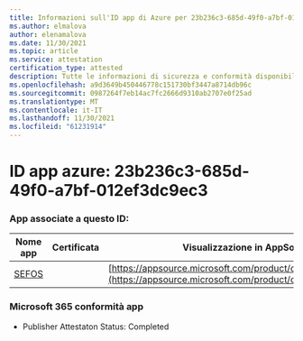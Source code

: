 ```yaml
---
title: Informazioni sull'ID app di Azure per 23b236c3-685d-49f0-a7bf-012ef3dc9ec3
ms.author: elmalova
author: elenamalova
ms.date: 11/30/2021
ms.topic: article
ms.service: attestation
certification_type: attested
description: Tutte le informazioni di sicurezza e conformità disponibili per 23b236c3-685d-49f0-a7bf-012ef3dc9ec3.
ms.openlocfilehash: a9d3649b450446778c151730bf3447a8714db96c
ms.sourcegitcommit: 0987264f7eb14ac7fc2666d9310ab2707e0f25ad
ms.translationtype: MT
ms.contentlocale: it-IT
ms.lasthandoff: 11/30/2021
ms.locfileid: "61231914"
---
```

# <a name="azure-app-id-23b236c3-685d-49f0-a7bf-012ef3dc9ec3"></a>ID app azure: 23b236c3-685d-49f0-a7bf-012ef3dc9ec3


### <a name="apps-associated-with-this-id"></a>App associate a questo ID:
| **Nome app** | **Certificata** | **Visualizzazione in AppSource** |
|--------------|---------------|-----------------------|
| [SEFOS](https://docs.microsoft.com/microsoft-365-app-certification/forward/WA200003219) |  | [https://appsource.microsoft.com/product/office/WA200003219](https://appsource.microsoft.com/product/office/WA200003219) |

### <a name="microsoft-365-app-compliance-status"></a>Microsoft 365 conformità app
- Publisher Attestaton Status: Completed
